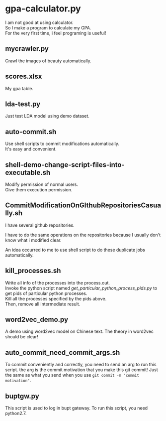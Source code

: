 # gpa-calculator.py
I am not good at using calculator.  
So I make a program to calculate my GPA.  
For the very first time, i feel programing is useful!

## mycrawler.py
Crawl the images of beauty automatically.

## scores.xlsx
My gpa table.

## lda-test.py
Just test LDA model using demo dataset.

## auto-commit.sh
Use shell scripts to commit modifications automatically.  
It's easy and convenient.

## shell-demo-change-script-files-into-executable.sh
Modify permission of normal users.   
Give them execution permission.

## CommitModificationOnGIthubRepositoriesCasually.sh
I have several github repositories.  

I have to do the same operations on the repositories
because I usually don't know what i modified clear.

An idea occurred to me to use shell script to
do these duplicate jobs automatically.

## kill_processes.sh
Write all info of the processes into the process.out.  
Invoke the python script named *get_particular_python_process_pids.py* to
get pids of particular python processes.  
Kill all the processes specified by the pids above.  
Then, remove all intermediate result.

## word2vec_demo.py
A demo using word2vec model on Chinese text.
The theory in word2vec should be clear!

## auto_commit_need_commit_args.sh
To commit conveniently and correctly, you need to send an arg to run this script.
the arg is the commit motivation that you make this git commit! 
Just the same as what you send when you use `git commit -m "commit motivation"`.

## buptgw.py
This script is used to log in bupt gateway.
To run this script, you need python2.7.

